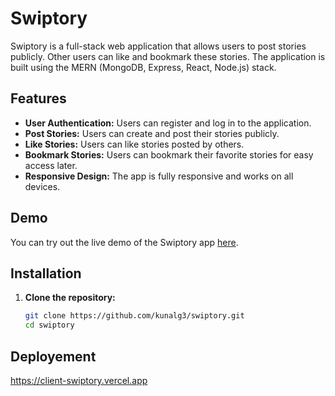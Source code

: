 # Swiptory

Swiptory is a full-stack web application that allows users to post stories publicly. Other users can like and bookmark these stories. The application is built using the MERN (MongoDB, Express, React, Node.js) stack.

## Features

- **User Authentication:** Users can register and log in to the application.
- **Post Stories:** Users can create and post their stories publicly.
- **Like Stories:** Users can like stories posted by others.
- **Bookmark Stories:** Users can bookmark their favorite stories for easy access later.
- **Responsive Design:** The app is fully responsive and works on all devices.

## Demo

You can try out the live demo of the Swiptory app [here](https://swiptory.vercel.app/).


## Installation

1. **Clone the repository:**
   ```bash
   git clone https://github.com/kunalg3/swiptory.git
   cd swiptory

## Deployement
https://client-swiptory.vercel.app
